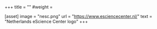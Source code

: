 +++
title = ""
#weight = 

[asset]
  image = "nesc.png"
  url = "https://www.esciencecenter.nl/"
  text = "Netherlands eScience Center logo"
+++
